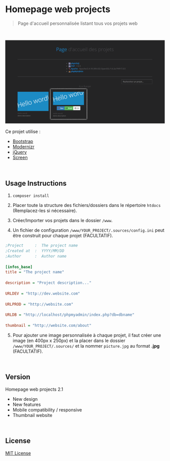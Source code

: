 # Homepage web projects
> Page d'accueil personnalisée listant tous vos projets web

<br>

![Homepage web projects](.sources/homepage-web-projects.png "Homepage web projects")

Ce projet utilise :
* [Bootstrap](http://getbootstrap.com)
* [Modernizr](https://modernizr.com)
* [jQuery](http://jquery.com)
* [Screen](https://github.com/microweber/screen)

<br>

## Usage Instructions

1. `composer install`

2. Placer toute la structure des fichiers/dossiers dans le répertoire `htdocs` (Remplacez-les si nécessaire).

3. Créer/Importer vos projets dans le dossier `/www`.

4. Un fichier de configuration `/www/YOUR_PROJECT/.sources/config.ini` peut être construit pour chaque projet (FACULTATIF).

```ini
;Project     :  The project name
;Created at  :  YYYY/MM/DD
;Author      :  Author name

[infos_base]
title = "The project name"

description = "Project description..."

URLDEV = "http://dev.website.com"

URLPROD = "http://website.com"

URLDB = "http://localhost/phpmyadmin/index.php?db=dbname"

thumbnail = "http://website.com/about"
```

5. Pour ajouter une image personnalisée à chaque projet, il faut créer une image (en 400px x 250px) et la placer dans le dossier `/www/YOUR_PROJECT/.sources/` et la nommer `picture.jpg` au format **.jpg** (FACULTATIF).

<br>

## Version

Homepage web projects 2.1
- New design
- New features
- Mobile compatibility / responsive
- Thumbnail website

<br>
 
## License

[MIT License](LICENSE)
